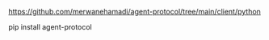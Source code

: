 
https://github.com/merwanehamadi/agent-protocol/tree/main/client/python


pip install agent-protocol